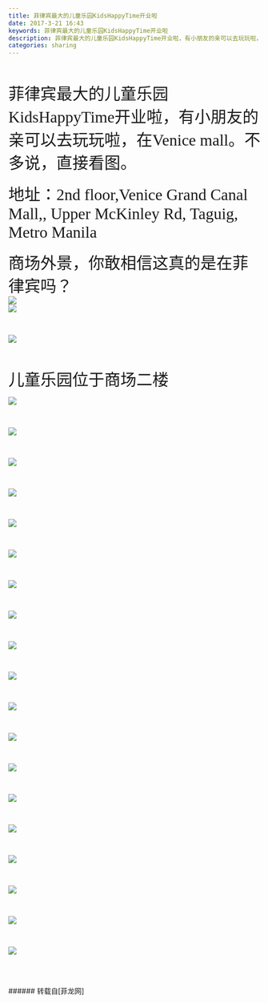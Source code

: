 ```yaml
---
title: 菲律宾最大的儿童乐园KidsHappyTime开业啦
date: 2017-3-21 16:43
keywords: 菲律宾最大的儿童乐园KidsHappyTime开业啦
description: 菲律宾最大的儿童乐园KidsHappyTime开业啦，有小朋友的亲可以去玩玩啦，在Venice mall。不多说，直接看图。地址：2nd floor,Venice Grand Canal Mall,, Upper McKinley Rd, Taguig, Metro Manila商场外景，你敢相信这真的是在菲律宾吗？儿童乐园位于商场二楼
categories: sharing
---
```

<td class="t_f" id="postmessage_591534">

<br/>
<br/>
<font face="微软雅黑"><font size="6">菲律宾最大的儿童乐园KidsHappyTime开业啦，有小朋友的亲可以去玩玩啦，在Venice mall。不多说，直接看图。</font></font><font face="微软雅黑"><font size="6"><br/>
</font></font><br/>
<font face="微软雅黑"><font size="6">地址：2nd floor,Venice Grand Canal Mall,, Upper McKinley Rd, Taguig, Metro Manila<br/>
</font></font><br/>
<font face="微软雅黑"><font size="6">商场外景，你敢相信这真的是在菲律宾吗？</font></font><br/>
<font face="微软雅黑"><font size="6">

<img aid="516912" data-cf-modified-a75bbd16faca1456c4eda7e0-="" file="data/attachment/forum/201703/21/163735zlhn9nl2ntn9tlr7.jpg.thumb.jpg" id="aimg_516912" inpost="1" onclick="" onmouseover="" src="http://www.flw.ph/data/attachment/forum/201703/21/163735zlhn9nl2ntn9tlr7.jpg" style="cursor:pointer" zoomfile="data/attachment/forum/201703/21/163735zlhn9nl2ntn9tlr7.jpg"/>


<br/>
</font></font><font face="微软雅黑"><font size="6">

<img aid="516911" data-cf-modified-a75bbd16faca1456c4eda7e0-="" file="data/attachment/forum/201703/21/163507oakj46c9to6j79js.jpg.thumb.jpg" id="aimg_516911" inpost="1" onclick="" onmouseover="" src="http://www.flw.ph/data/attachment/forum/201703/21/163507oakj46c9to6j79js.jpg" style="cursor:pointer" zoomfile="data/attachment/forum/201703/21/163507oakj46c9to6j79js.jpg"/>


</font></font><br/>
<font face="微软雅黑"><font size="6">

<img aid="516890" data-cf-modified-a75bbd16faca1456c4eda7e0-="" file="data/attachment/forum/201703/21/163009yzrj5caz276i65eu.jpg.thumb.jpg" id="aimg_516890" inpost="1" onclick="" onmouseover="" src="http://www.flw.ph/data/attachment/forum/201703/21/163009yzrj5caz276i65eu.jpg" style="cursor:pointer" zoomfile="data/attachment/forum/201703/21/163009yzrj5caz276i65eu.jpg"/>


</font></font><br/>
<br/>
<font face="微软雅黑"><font size="6">儿童乐园位于商场二楼</font></font><br/>
<font face="微软雅黑"><font size="6">

<img aid="516893" data-cf-modified-a75bbd16faca1456c4eda7e0-="" file="data/attachment/forum/201703/21/163104i97g8lu4piugziw7.jpg.thumb.jpg" id="aimg_516893" inpost="1" onclick="" onmouseover="" src="http://www.flw.ph/data/attachment/forum/201703/21/163104i97g8lu4piugziw7.jpg" style="cursor:pointer" zoomfile="data/attachment/forum/201703/21/163104i97g8lu4piugziw7.jpg"/>


</font></font><br/>
<font face="微软雅黑"><font size="6">

<img aid="516892" data-cf-modified-a75bbd16faca1456c4eda7e0-="" file="data/attachment/forum/201703/21/163058e34444cah2vvwaqo.jpg.thumb.jpg" id="aimg_516892" inpost="1" onclick="" onmouseover="" src="http://www.flw.ph/data/attachment/forum/201703/21/163058e34444cah2vvwaqo.jpg" style="cursor:pointer" zoomfile="data/attachment/forum/201703/21/163058e34444cah2vvwaqo.jpg"/>


</font></font><br/>
<font face="微软雅黑"><font size="6">

<img aid="516899" data-cf-modified-a75bbd16faca1456c4eda7e0-="" file="data/attachment/forum/201703/21/163147u3rlralzf0ic9rl4.jpg.thumb.jpg" id="aimg_516899" inpost="1" onclick="" onmouseover="" src="http://www.flw.ph/data/attachment/forum/201703/21/163147u3rlralzf0ic9rl4.jpg" style="cursor:pointer" zoomfile="data/attachment/forum/201703/21/163147u3rlralzf0ic9rl4.jpg"/>


</font></font><br/>
<font face="微软雅黑"><font size="6">

<img aid="516894" data-cf-modified-a75bbd16faca1456c4eda7e0-="" file="data/attachment/forum/201703/21/163111zooeewrccawjazoe.jpg.thumb.jpg" id="aimg_516894" inpost="1" onclick="" onmouseover="" src="http://www.flw.ph/data/attachment/forum/201703/21/163111zooeewrccawjazoe.jpg" style="cursor:pointer" zoomfile="data/attachment/forum/201703/21/163111zooeewrccawjazoe.jpg"/>


</font></font><br/>
<font face="微软雅黑"><font size="6">

<img aid="516895" data-cf-modified-a75bbd16faca1456c4eda7e0-="" file="data/attachment/forum/201703/21/163118dddzzyccxxwxsdtq.jpg.thumb.jpg" id="aimg_516895" inpost="1" onclick="" onmouseover="" src="http://www.flw.ph/data/attachment/forum/201703/21/163118dddzzyccxxwxsdtq.jpg" style="cursor:pointer" zoomfile="data/attachment/forum/201703/21/163118dddzzyccxxwxsdtq.jpg"/>


</font></font><br/>
<font face="微软雅黑"><font size="6">

<img aid="516896" data-cf-modified-a75bbd16faca1456c4eda7e0-="" file="data/attachment/forum/201703/21/163125elffqcizkof7o3od.jpg.thumb.jpg" id="aimg_516896" inpost="1" onclick="" onmouseover="" src="http://www.flw.ph/data/attachment/forum/201703/21/163125elffqcizkof7o3od.jpg" style="cursor:pointer" zoomfile="data/attachment/forum/201703/21/163125elffqcizkof7o3od.jpg"/>


</font></font><br/>
<font face="微软雅黑"><font size="6">

<img aid="516897" data-cf-modified-a75bbd16faca1456c4eda7e0-="" file="data/attachment/forum/201703/21/163132i4yru83eeqd9dq4q.jpg.thumb.jpg" id="aimg_516897" inpost="1" onclick="" onmouseover="" src="http://www.flw.ph/data/attachment/forum/201703/21/163132i4yru83eeqd9dq4q.jpg" style="cursor:pointer" zoomfile="data/attachment/forum/201703/21/163132i4yru83eeqd9dq4q.jpg"/>


</font></font><br/>
<font face="微软雅黑"><font size="6">

<img aid="516898" data-cf-modified-a75bbd16faca1456c4eda7e0-="" file="data/attachment/forum/201703/21/163138ydcaabavnibbvvmm.jpg.thumb.jpg" id="aimg_516898" inpost="1" onclick="" onmouseover="" src="http://www.flw.ph/data/attachment/forum/201703/21/163138ydcaabavnibbvvmm.jpg" style="cursor:pointer" zoomfile="data/attachment/forum/201703/21/163138ydcaabavnibbvvmm.jpg"/>


</font></font><br/>
<font face="微软雅黑"><font size="6">

<img aid="516900" data-cf-modified-a75bbd16faca1456c4eda7e0-="" file="data/attachment/forum/201703/21/163154m6w66trsiryrstto.jpg.thumb.jpg" id="aimg_516900" inpost="1" onclick="" onmouseover="" src="http://www.flw.ph/data/attachment/forum/201703/21/163154m6w66trsiryrstto.jpg" style="cursor:pointer" zoomfile="data/attachment/forum/201703/21/163154m6w66trsiryrstto.jpg"/>


</font></font><br/>
<font face="微软雅黑"><font size="6">

<img aid="516901" data-cf-modified-a75bbd16faca1456c4eda7e0-="" file="data/attachment/forum/201703/21/163201h43zrpqjtpg9a2aq.jpg.thumb.jpg" id="aimg_516901" inpost="1" onclick="" onmouseover="" src="http://www.flw.ph/data/attachment/forum/201703/21/163201h43zrpqjtpg9a2aq.jpg" style="cursor:pointer" zoomfile="data/attachment/forum/201703/21/163201h43zrpqjtpg9a2aq.jpg"/>


</font></font><br/>
<font face="微软雅黑"><font size="6">

<img aid="516902" data-cf-modified-a75bbd16faca1456c4eda7e0-="" file="data/attachment/forum/201703/21/163209zefksc1zsfp1ppcs.jpg.thumb.jpg" id="aimg_516902" inpost="1" onclick="" onmouseover="" src="http://www.flw.ph/data/attachment/forum/201703/21/163209zefksc1zsfp1ppcs.jpg" style="cursor:pointer" zoomfile="data/attachment/forum/201703/21/163209zefksc1zsfp1ppcs.jpg"/>


</font></font><br/>
<font face="微软雅黑"><font size="6">

<img aid="516903" data-cf-modified-a75bbd16faca1456c4eda7e0-="" file="data/attachment/forum/201703/21/163216uh7bvhxkebju6pmz.jpg.thumb.jpg" id="aimg_516903" inpost="1" onclick="" onmouseover="" src="http://www.flw.ph/data/attachment/forum/201703/21/163216uh7bvhxkebju6pmz.jpg" style="cursor:pointer" zoomfile="data/attachment/forum/201703/21/163216uh7bvhxkebju6pmz.jpg"/>


</font></font><br/>
<font face="微软雅黑"><font size="6">

<img aid="516904" data-cf-modified-a75bbd16faca1456c4eda7e0-="" file="data/attachment/forum/201703/21/163224w4jy15atdztrabrm.jpg.thumb.jpg" id="aimg_516904" inpost="1" onclick="" onmouseover="" src="http://www.flw.ph/data/attachment/forum/201703/21/163224w4jy15atdztrabrm.jpg" style="cursor:pointer" zoomfile="data/attachment/forum/201703/21/163224w4jy15atdztrabrm.jpg"/>


</font></font><br/>
<font face="微软雅黑"><font size="6">

<img aid="516905" data-cf-modified-a75bbd16faca1456c4eda7e0-="" file="data/attachment/forum/201703/21/163232mu5bui064z24li4u.jpg.thumb.jpg" id="aimg_516905" inpost="1" onclick="" onmouseover="" src="http://www.flw.ph/data/attachment/forum/201703/21/163232mu5bui064z24li4u.jpg" style="cursor:pointer" zoomfile="data/attachment/forum/201703/21/163232mu5bui064z24li4u.jpg"/>


</font></font><br/>
<font face="微软雅黑"><font size="6">

<img aid="516906" data-cf-modified-a75bbd16faca1456c4eda7e0-="" file="data/attachment/forum/201703/21/163240k8u8ixuud0gap80u.jpg.thumb.jpg" id="aimg_516906" inpost="1" onclick="" onmouseover="" src="http://www.flw.ph/data/attachment/forum/201703/21/163240k8u8ixuud0gap80u.jpg" style="cursor:pointer" zoomfile="data/attachment/forum/201703/21/163240k8u8ixuud0gap80u.jpg"/>


</font></font><br/>
<font face="微软雅黑"><font size="6">

<img aid="516907" data-cf-modified-a75bbd16faca1456c4eda7e0-="" file="data/attachment/forum/201703/21/163352n1hh14y1znygzwdh.jpg.thumb.jpg" id="aimg_516907" inpost="1" onclick="" onmouseover="" src="http://www.flw.ph/data/attachment/forum/201703/21/163352n1hh14y1znygzwdh.jpg" style="cursor:pointer" zoomfile="data/attachment/forum/201703/21/163352n1hh14y1znygzwdh.jpg"/>


</font></font><br/>
<font face="微软雅黑"><font size="6">

<img aid="516908" data-cf-modified-a75bbd16faca1456c4eda7e0-="" file="data/attachment/forum/201703/21/163404lffvt2jbtfey2zjf.jpg.thumb.jpg" id="aimg_516908" inpost="1" onclick="" onmouseover="" src="http://www.flw.ph/data/attachment/forum/201703/21/163404lffvt2jbtfey2zjf.jpg" style="cursor:pointer" zoomfile="data/attachment/forum/201703/21/163404lffvt2jbtfey2zjf.jpg"/>


</font></font><br/>
<font face="微软雅黑"><font size="6">

<img aid="516909" data-cf-modified-a75bbd16faca1456c4eda7e0-="" file="data/attachment/forum/201703/21/163410zrmb7kpdpem7iiip.jpg.thumb.jpg" id="aimg_516909" inpost="1" onclick="" onmouseover="" src="http://www.flw.ph/data/attachment/forum/201703/21/163410zrmb7kpdpem7iiip.jpg" style="cursor:pointer" zoomfile="data/attachment/forum/201703/21/163410zrmb7kpdpem7iiip.jpg"/>


</font></font><br/>
<font face="微软雅黑"><font size="6">

<img aid="516910" data-cf-modified-a75bbd16faca1456c4eda7e0-="" file="data/attachment/forum/201703/21/163416ej6lybpjos6a96jz.jpg.thumb.jpg" id="aimg_516910" inpost="1" onclick="" onmouseover="" src="http://www.flw.ph/data/attachment/forum/201703/21/163416ej6lybpjos6a96jz.jpg" style="cursor:pointer" zoomfile="data/attachment/forum/201703/21/163416ej6lybpjos6a96jz.jpg"/>


</font></font><br/>
<br/>
</td>
###### 转载自[菲龙网]